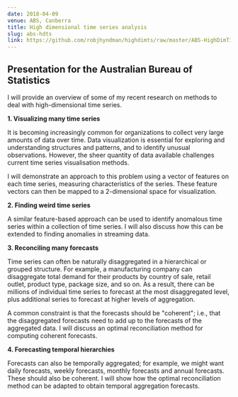 ```yaml
---
date: 2018-04-09
venue: ABS, Canberra
title: High dimensional time series analysis
slug: abs-hdts
link: https://github.com/robjhyndman/highdimts/raw/master/ABS-HighDimTimeSeries.pdf
---
```


## Presentation for the Australian Bureau of Statistics

I will provide an overview of some of my recent research on methods to deal with high-dimensional time series.

**1. Visualizing many time series**

   It is becoming increasingly common for organizations to collect very large amounts of data over time. Data visualization is essential for exploring and understanding structures and patterns, and to identify unusual observations. However, the sheer quantity of data available challenges current time series visualisation methods.

   I will demonstrate an approach to this problem using a vector of features on each time series, measuring characteristics of the series.  These feature vectors can then be mapped to a 2-dimensional space for visualization.

**2. Finding weird time series**

  A similar feature-based approach can be used to identify anomalous time series within a collection of time series. I will also discuss how this can be extended to finding anomalies in streaming data.

**3. Reconciling many forecasts**

  Time series can often be naturally disaggregated in a hierarchical or grouped structure. For example, a manufacturing company can disaggregate total demand for their products by country of sale, retail outlet, product type, package size, and so on. As a result, there can be millions of individual time series to forecast at the most disaggregated level, plus additional series to forecast at higher levels of aggregation.

  A common constraint is that the forecasts should be "coherent"; i.e., that the disaggregated forecasts need to add up to the forecasts of the aggregated data. I will discuss an optimal reconciliation method for computing coherent forecasts.

**4. Forecasting temporal hierarchies**

  Forecasts can also be temporally aggregated; for example, we might want daily forecasts, weekly forecasts, monthly forecasts and annual forecasts. These should also be coherent. I will show how the optimal reconciliation method can be adapted to obtain temporal aggregation forecasts.
